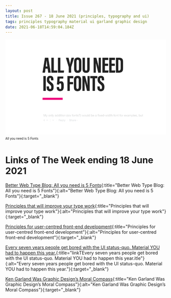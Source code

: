 ```yaml
---
layout: post
title: Issue 267 - 18 June 2021 (principles, typography and ui)
tags: principles typography material ui garland graphic design
date: 2021-06-18T14:59:04.184Z
---
```

![Better Web Type Blog: All you need is 5 Fonts](/assets/uploads/issue-267.png "Better Web Type Blog: All you need is 5 Fonts")
<sub><sup>All you need is 5 Fonts</sup></sub>

# Links of The Week ending 18 June 2021

[Better Web Type Blog: All you need is 5 Fonts](https://betterwebtype.com/articles/2021/06/07/all-you-need-is-5-fonts/){:title="Better Web Type Blog: All you need is 5 Fonts"}{:alt="Better Web Type Blog: All you need is 5 Fonts"}{:target="_blank"}

[Principles that will improve your type work](https://typographyprinciples.obys.agency/){:title="Principles that will improve your type work"}{:alt="Principles that will improve your type work"}{:target="_blank"}

[Principles for user-centred front-end development](https://uxdesign.cc/the-web-we-choose-to-build-e921510e3f1b){:title="Principles for user-centred front-end development"}{:alt="Principles for user-centred front-end development"}{:target="_blank"}

[Every seven years people get bored with the UI status-quo. Material YOU had to happen this year.](https://uxdesign.cc/material-you-had-to-happen-this-year-248182c3b3b4){:title="linkTEvery seven years people get bored with the UI status-quo. Material YOU had to happen this year.itle"}{:alt="Every seven years people get bored with the UI status-quo. Material YOU had to happen this year."}{:target="_blank"}

[Ken Garland Was Graphic Design’s Moral Compass](https://eyeondesign.aiga.org/ken-garland-was-graphic-designs-moral-compass/){:title="Ken Garland Was Graphic Design’s Moral Compass"}{:alt="Ken Garland Was Graphic Design’s Moral Compass"}{:target="_blank"}